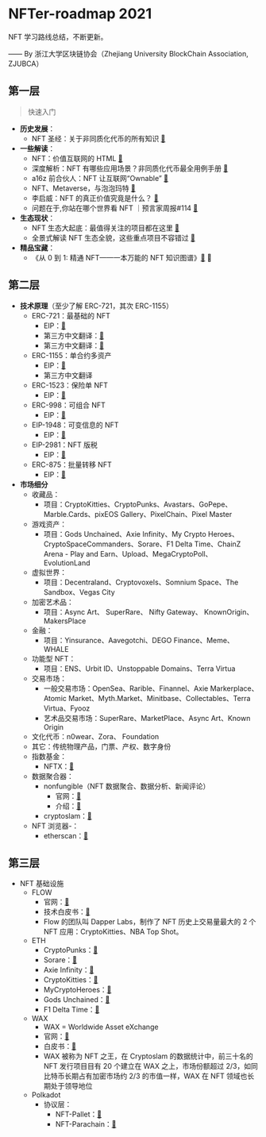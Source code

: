 # NFTer-roadmap 2021

NFT 学习路线总结，不断更新。

—— By 浙江大学区块链协会（Zhejiang University BlockChain Association, ZJUBCA）

## 第一层

> 快速入门

- **历史发展**：
  - NFT 圣经：关于非同质化代币的所有知识 [🔗](https://mp.weixin.qq.com/s/Lr-q6cgfcnWzbVqDDjMebQ)
- **一些解读**：
  - NFT：价值互联网的 HTML [🔗 ](https://mp.weixin.qq.com/s/m8TOUNQypFTJdlK7af6knA)
  - 深度解析：NFT 有哪些应用场景？非同质化代币最全用例手册 [🔗](https://mp.weixin.qq.com/s/taJs6WYFNY6vVAl0w8HkPg)
  - a16z 前合伙人：NFT 让互联网“Ownable” [🔗](https://mp.weixin.qq.com/s/Zukwh08lYzh-2Ai8jXPP6g)
  - NFT、Metaverse，与泡泡玛特 [🔗](https://m.theblockbeats.com/news/23129)
  - 李启威：NFT 的真正价值究竟是什么？ [🔗](https://www.chainnews.com/articles/576303926328.htm)
  - 问题在于,你站在哪个世界看 NFT ｜预言家周报#114 [🔗](https://mp.weixin.qq.com/s/y7GvQeB46zqE-dVitVpMYw)
- **生态现状**：
  - NFT 生态大起底：最值得关注的项目都在这里 [🔗](https://m.theblockbeats.com/news/22526)
  - 全景式解读 NFT 生态全貌，这些重点项目不容错过 [🔗](https://mp.weixin.qq.com/s/r4oxyGw6eB7WdibMNcaOgA)
- **精品宝藏**：
  - 《从 0 到 1: 精通 NFT——一本万能的 NFT 知识图谱》[🔗](https://www.yuque.com/books/share/a8a2de86-76de-4531-8486-ac3d40944557) 🌟

## 第二层

- **技术原理**（至少了解 ERC-721，其次 ERC-1155）
  - ERC-721：最基础的 NFT
    - EIP：[🔗](https://eips.ethereum.org/EIPS/eip-721)
    - 第三方中文翻译：[🔗](https://www.jianshu.com/p/e6d4f57fbba6)
    - 第三方中文翻译：[🔗](https://www.jianshu.com/p/d5604554c324)
  - ERC-1155：单合约多资产
    - EIP：[🔗](https://eips.ethereum.org/EIPS/eip-1155)
    - 第三方中文翻译
  - ERC-1523：保险单 NFT
    - EIP：[🔗](https://eips.ethereum.org/EIPS/eip-1523)
  - ERC-998：可组合 NFT
    - EIP：[🔗](https://eips.ethereum.org/EIPS/eip-998)
  - EIP-1948：可变信息的 NFT
    - EIP：[🔗](https://eips.ethereum.org/EIPS/eip-1948)
  - EIP-2981：NFT 版税
    - EIP：[🔗](https://eips.ethereum.org/EIPS/eip-2981)
  - ERC-875：批量转移 NFT
    - EIP：[🔗](https://eips.ethereum.org/EIPS/eip-875)
- **市场细分**
  - 收藏品：
    - 项目：CryptoKitties、CryptoPunks、Avastars、GoPepe、Marble.Cards、pixEOS Gallery、PixelChain、Pixel Master
  - 游戏资产：
    - 项目：Gods Unchained、Axie Infinity、My Crypto Heroes、CryptoSpaceCommanders、Sorare、F1 Delta Time、ChainZ Arena - Play and Earn、Upload、MegaCryptoPoll、EvolutionLand
  - 虚拟世界：
    - 项目：Decentraland、Cryptovoxels、Somnium Space、The Sandbox、Vegas City
  - 加密艺术品：
    - 项目：Async Art、 SuperRare、 Nifty Gateway、 KnownOrigin、 MakersPlace
  - 金融：
    - 项目：Yinsurance、Aavegotchi、DEGO Finance、Meme、WHALE
  - 功能型 NFT：
    - 项目：ENS、Urbit ID、Unstoppable Domains、Terra Virtua
  - 交易市场：
    - 一般交易市场：OpenSea、Rarible、Finannel、Axie Markerplace、Atomic Market、Myth.Market、Minitbase、Collectables、Terra Virtua、Fyooz
    - 艺术品交易市场：SuperRare、MarketPlace、Async Art、Known Origin
  - 文化代币：n0wear、Zora、 Foundation
  - 其它：传统物理产品，门票、产权、数字身份
  - 指数基金：
    - NFTX：[🔗](https://nftx.org/#/)
  - 数据聚合器：
    - nonfungible（NFT 数据聚合、数据分析、新闻评论）
      - 官网：[🔗](https://nonfungible.com)
      - 介绍：[🔗](https://nonfungible.com/pages/about-us)
    - cryptoslam：[🔗](https://cryptoslam.io)
  - NFT 浏览器-：
    - etherscan：[🔗](https://etherscan.io/tokens/label/nft)

## 第三层

- NFT 基础设施
  - FLOW
    - 官网：[🔗](https://www.onflow.org)
    - 技术白皮书：[🔗](https://www.onflow.org/technical-paper)
    - Flow 的团队叫 Dapper Labs，制作了 NFT 历史上交易量最大的 2 个 NFT 应用：CryptoKitties、NBA Top Shot。
  - ETH
    - CryptoPunks：[🔗](https://cryptoslam.io/cryptopunks)
    - Sorare：[🔗](https://cryptoslam.io/sorare)
    - Axie Infinity：[🔗](https://cryptoslam.io/axie-infinity)
    - CryptoKitties：[🔗](https://www.cryptokitties.co)
    - MyCryptoHeroes：[🔗](https://cryptoslam.io/mycryptoheroes)
    - Gods Unchained：[🔗](https://godsunchained.com)
    - F1 Delta Time：[🔗](https://cryptoslam.io/f1-delta-time)
  - WAX
    - WAX = Worldwide Asset eXchange
    - 官网：[🔗](https://on.wax.io/wax-io/)
    - 白皮书：[🔗](https://github.com/worldwide-asset-exchange/whitepaper)
    - WAX 被称为 NFT 之王，在 Cryptoslam 的数据统计中，前三十名的 NFT 发行项目目有 20 个建立在 WAX 之上，市场份额超过 2/3，如同比特币长期占有加密市场约 2/3 的市值一样，WAX 在 NFT 领域也长期处于领导地位
  - Polkadot
    - 协议层：
      - NFT-Pallet：[🔗](https://github.com/danforbes/pallet-nft)
      - NFT-Parachain：[🔗](https://github.com/w3f-community/nft_parachain)
